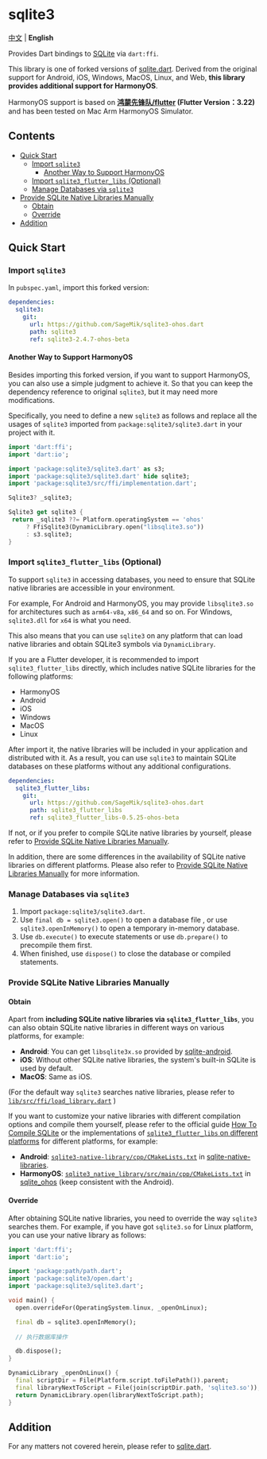# sqlite3

[中文](README.md) | **English**

Provides Dart bindings to [SQLite](https://www.sqlite.org/index.html) via `dart:ffi`.

This library is one of forked versions of [sqlite.dart](https://github.com/simolus3/sqlite3.dart). Derived from the original support for Android, iOS, Windows, MacOS, Linux, and Web, **this library provides additional support for HarmonyOS**.

HarmonyOS support is based on **[鸿蒙先锋队/flutter](https://gitee.com/harmonycommando_flutter/flutter/tree/oh-3.22.0/) (Flutter Version：3.22)** and has been tested on Mac Arm HarmonyOS Simulator.

## Contents

- [Quick Start](#Quick-Start)
    - [Import `sqlite3`](#Import-sqlite3)
        - [Another Way to Support HarmonyOS](#Another-Way-to-Support-HarmonyOS)
    - [Import `sqlite3_flutter_libs` (Optional)](#Import-sqlite3_flutter_libs-Optional)
    - [Manage Databases via `sqlite3`](#Manage-Databases-via-sqlite3)
- [Provide SQLite Native Libraries Manually](#Provide-SQLite-Native-Libraries-Manually)
    - [Obtain](#Obtain)
    - [Override](#Override)
- [Addition](#Addition)


## Quick Start

### Import `sqlite3`

In `pubspec.yaml`, import this forked version:

```yaml
dependencies:
  sqlite3:
    git:
      url: https://github.com/SageMik/sqlite3-ohos.dart
      path: sqlite3
      ref: sqlite3-2.4.7-ohos-beta
```

#### Another Way to Support HarmonyOS

Besides importing this forked version, if you want to support HarmonyOS, you can also use a simple judgment to achieve it. So that you can keep the dependency reference to original `sqlite3`, but it may need more modifications.

Specifically, you need to define a new `sqlite3` as follows and replace all the usages of `sqlite3` imported from `package:sqlite3/sqlite3.dart` in your project with it.

```dart
import 'dart:ffi';
import 'dart:io';

import 'package:sqlite3/sqlite3.dart' as s3;
import 'package:sqlite3/sqlite3.dart' hide sqlite3;
import 'package:sqlite3/src/ffi/implementation.dart';

Sqlite3? _sqlite3;

Sqlite3 get sqlite3 {
 return _sqlite3 ??= Platform.operatingSystem == 'ohos'
     ? FfiSqlite3(DynamicLibrary.open("libsqlite3.so"))
     : s3.sqlite3;
}
```

### Import `sqlite3_flutter_libs` (Optional)

To support `sqlite3` in accessing databases, you need to ensure that SQLite native libraries are accessible in your environment.

For example, For Android and HarmonyOS, you may provide `libsqlite3.so` for architectures such as `arm64-v8a`, `x86_64` and so on. For Windows, `sqlite3.dll` for `x64` is what you need.

This also means that you can use `sqlite3` on any platform that can load native libraries and obtain SQLite3 symbols via `DynamicLibrary`.

If you are a Flutter developer, it is recommended to import `sqlite3_flutter_libs` directly, which includes native SQLite libraries for the following platforms:

- HarmonyOS
- Android
- iOS
- Windows
- MacOS
- Linux

After import it, the native libraries will be included in your application and distributed with it. As a result, you can use `sqlite3` to maintain SQLite databases on these platforms without any additional configurations.

```yaml
dependencies:
  sqlite3_flutter_libs:
    git:
      url: https://github.com/SageMik/sqlite3-ohos.dart
      path: sqlite3_flutter_libs
      ref: sqlite3_flutter_libs-0.5.25-ohos-beta
```

If not, or if you prefer to compile SQLite native libraries by yourself, please refer to [Provide SQLite Native Libraries Manually](#Provide-SQLite-Native-Libraries-Manually).

In addition, there are some differences in the availability of SQLite native libraries on different platforms. Please also refer to [Provide SQLite Native Libraries Manually](#Provide-SQLite-Native-Libraries-Manually) for more information.

### Manage Databases via `sqlite3`

1. Import `package:sqlite3/sqlite3.dart`.
2. Use `final db = sqlite3.open()` to open a database file , or use `sqlite3.openInMemory()` to open a temporary in-memory database.
3. Use `db.execute()` to execute statements or use `db.prepare()` to precompile them first.
4. When finished, use `dispose()` to close the database or compiled statements.

### Provide SQLite Native Libraries Manually

#### Obtain

Apart from **including SQLite native libraries via `sqlite3_flutter_libs`**, you can also obtain SQLite native libraries in different ways on various platforms, for example:

- **Android**: You can get `libsqlite3x.so` provided by [sqlite-android](https://github.com/requery/sqlite-android).
- **iOS**: Without other SQLite native libraries, the system's built-in SQLite is used by default.
- **MacOS**: Same as iOS.

(For the default way `sqlite3` searches native libraries, please refer to [`lib/src/ffi/load_library.dart`](lib/src/ffi/load_library.dart) )

If you want to customize your native libraries with different compilation options and compile them yourself, please refer to the official guide [How To Compile SQLite](https://sqlite.org/howtocompile.html) or the implementations of [`sqlite3_flutter_libs` on different platforms](../sqlite3_flutter_libs) for different platforms, for example:

- **Android**: [`sqlite3-native-library/cpp/CMakeLists.txt`](https://github.com/simolus3/sqlite-native-libraries/blob/master/sqlite3-native-library/cpp/CMakeLists.txt) in [sqlite-native-libraries](https://github.com/simolus3/sqlite-native-libraries).
- **HarmonyOS**: [`sqlite3_native_library/src/main/cpp/CMakeLists.txt`](https://github.com/SageMik/sqlite3_ohos/blob/main/sqlite3_native_library/src/main/cpp/CMakeLists.txt) in [sqlite_ohos](https://github.com/SageMik/sqlite3_ohos) (keep consistent with the Android).

#### Override

After obtaining SQLite native libraries, you need to override the way `sqlite3` searches them. For example, if you have got `sqlite3.so` for Linux platform, you can use your native library as follows:

```dart
import 'dart:ffi';
import 'dart:io';

import 'package:path/path.dart';
import 'package:sqlite3/open.dart';
import 'package:sqlite3/sqlite3.dart';

void main() {
  open.overrideFor(OperatingSystem.linux, _openOnLinux);

  final db = sqlite3.openInMemory();
  
  // 执行数据库操作

  db.dispose();
}

DynamicLibrary _openOnLinux() {
  final scriptDir = File(Platform.script.toFilePath()).parent;
  final libraryNextToScript = File(join(scriptDir.path, 'sqlite3.so'));
  return DynamicLibrary.open(libraryNextToScript.path);
}
```

## Addition

For any matters not covered herein, please refer to [sqlite.dart](https://github.com/simolus3/sqlite3.dart).
